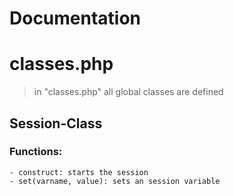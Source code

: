 # Documentation

# classes.php
> in "classes.php" all global classes are defined


## Session-Class
### Functions:
    - construct: starts the session
    - set(varname, value): sets an session variable